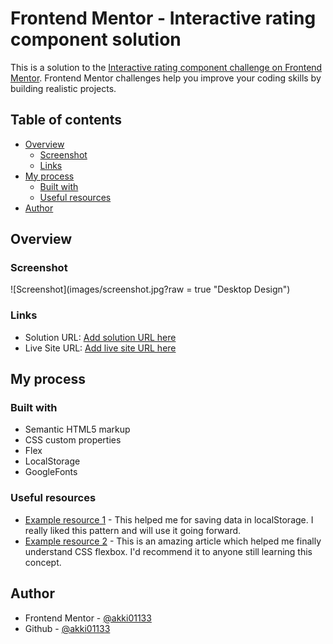# Frontend Mentor - Interactive rating component solution

This is a solution to the [Interactive rating component challenge on Frontend Mentor](https://www.frontendmentor.io/challenges/interactive-rating-component-koxpeBUmI). Frontend Mentor challenges help you improve your coding skills by building realistic projects. 

## Table of contents

- [Overview](#overview)
  - [Screenshot](#screenshot)
  - [Links](#links)
- [My process](#my-process)
  - [Built with](#built-with)
  - [Useful resources](#useful-resources)
- [Author](#author)



## Overview


### Screenshot

![Screenshot](images/screenshot.jpg?raw = true "Desktop Design")


### Links

- Solution URL: [Add solution URL here](https://github.com/akki01133/interactive-rating-component-main/)
- Live Site URL: [Add live site URL here](https://akki01133.github.com/interactive-rating-component-main/)

## My process

### Built with
- Semantic HTML5 markup
- CSS custom properties
- Flex
- LocalStorage 
- GoogleFonts


### Useful resources

- [Example resource 1](https://youtu.be/0eV-tf-W2rQ) - This helped me for saving data in localStorage. I really liked this pattern and will use it going forward.
- [Example resource 2](https://www.w3schools.com/css/css3_flexbox.asp) - This is an amazing article which helped me finally understand CSS flexbox. I'd recommend it to anyone still learning this concept.

## Author

- Frontend Mentor - [@akki01133](https://www.frontendmentor.io/profile/akki01133)
- Github - [@akki01133](https://www.github.com/akki01133)



